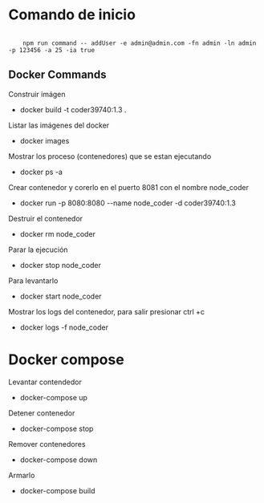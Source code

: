 # Comando de inicio

``` shell 

    npm run command -- addUser -e admin@admin.com -fn admin -ln admin -p 123456 -a 25 -ia true

```


## Docker Commands

Construir imágen

* docker build -t coder39740:1.3 .

Listar las imágenes del docker

* docker images

Mostrar los proceso (contenedores) que se estan ejecutando

* docker ps -a

Crear contenedor y corerlo en el puerto 8081 con el nombre node_coder

* docker run -p 8080:8080 --name node_coder -d coder39740:1.3

Destruir el contenedor

* docker rm node_coder

Parar la ejecución

* docker stop node_coder

Para levantarlo

* docker start node_coder

Mostrar los logs del contenedor, para salir presionar ctrl +c

* docker logs -f node_coder

# Docker compose

Levantar contendedor

* docker-compose up

Detener contenedor

* docker-compose stop

Remover contenedores

* docker-compose down

Armarlo

* docker-compose build
